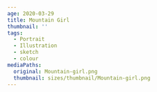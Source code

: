```yaml
---
age: 2020-03-29
title: Mountain Girl
thumbnail: ''
tags:
  - Portrait
  - Illustration
  - sketch
  - colour
mediaPaths:
  original: Mountain-girl.png
  thumbnail: sizes/thumbnail/Mountain-girl.png
---
```

